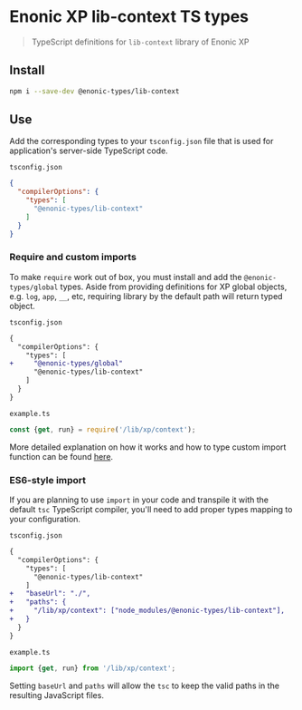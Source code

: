 # Enonic XP lib-context TS types

> TypeScript definitions for `lib-context` library of Enonic XP

## Install

```bash
npm i --save-dev @enonic-types/lib-context
```

## Use

Add the corresponding types to your `tsconfig.json` file that is used for application's server-side TypeScript code.

`tsconfig.json`

```json
{
  "compilerOptions": {
    "types": [
      "@enonic-types/lib-context"
    ]
  }
}
```

### Require and custom imports

To make `require` work out of box, you must install and add the `@enonic-types/global` types. Aside from providing definitions for XP global
objects, e.g. `log`, `app`, `__`, etc, requiring library by the default path will return typed object.

`tsconfig.json`

```diff
{
  "compilerOptions": {
    "types": [
+     "@enonic-types/global"
      "@enonic-types/lib-context"
    ]
  }
}
```

`example.ts`

```ts
const {get, run} = require('/lib/xp/context');
```

More detailed explanation on how it works and how to type custom import function can be
found [here](https://github.com/enonic/xp/tree/master/modules/lib/typescript/README.md).

### ES6-style import

If you are planning to use `import` in your code and transpile it with the default `tsc` TypeScript compiler, you'll need to add proper
types mapping to your configuration.

`tsconfig.json`

```diff
{
  "compilerOptions": {
    "types": [
      "@enonic-types/lib-context"
    ]
+   "baseUrl": "./",
+   "paths": {
+     "/lib/xp/context": ["node_modules/@enonic-types/lib-context"],
+   }
  }
}
```

`example.ts`

```ts
import {get, run} from '/lib/xp/context';
```

Setting `baseUrl` and `paths` will allow the `tsc` to keep the valid paths in the resulting JavaScript files.
